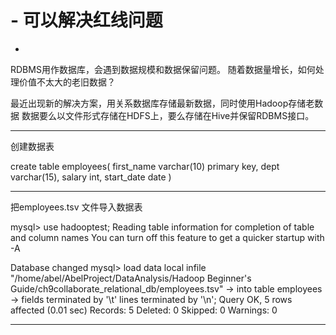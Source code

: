 
# - 可以解决红线问题
-

RDBMS用作数据库，会遇到数据规模和数据保留问题。
随着数据量增长，如何处理价值不太大的老旧数据？

最近出现新的解决方案，用关系数据库存储最新数据，同时使用Hadoop存储老数据
数据要么以文件形式存储在HDFS上，要么存储在Hive并保留RDBMS接口。

----------------------- ----------------------- -----------------------
创建数据表

create table employees(
first_name varchar(10) primary key, 
dept varchar(15), 
salary int,
start_date date
)

----------------------- ----------------------- -----------------------

把employees.tsv 文件导入数据表

mysql> use hadooptest;
Reading table information for completion of table and column names
You can turn off this feature to get a quicker startup with -A

Database changed
mysql> load data local infile "/home/abel/AbelProject/DataAnalysis/Hadoop Beginner's Guide/ch9collaborate_relational_db/employees.tsv"
    -> into table employees
    -> fields terminated by '\t' lines terminated by '\n';
Query OK, 5 rows affected (0.01 sec)
Records: 5  Deleted: 0  Skipped: 0  Warnings: 0

----------------------- ----------------------- -----------------------

